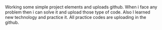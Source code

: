 Working some simple project elements and 
uploads github. When i face any problem then i can 
solve it and upload those type of code.
Also l learned new technology and practice it.
All practice codes are uploading in the github.
